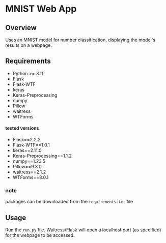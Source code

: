 # MNIST Web App
## Overview
Uses an MNIST model for number classification, displaying the model's results on a webpage.

## Requirements
- Python >= 3.11
- Flask
- Flask-WTF
- keras
- Keras-Preprocessing
- numpy
- Pillow
- waitress
- WTForms

#### tested versions
- Flask==2.2.2
- Flask-WTF==1.0.1
- keras==2.11.0
- Keras-Preprocessing==1.1.2
- numpy==1.23.5
- Pillow==9.3.0
- waitress==2.1.2
- WTForms==3.0.1

### note
packages can be downloaded from the `requirements.txt` file

## Usage
Run the `run.py` file. Waitress/Flask will open a localhost port (as specified) for the webpage to be accessed.